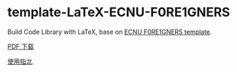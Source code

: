 # template-LaTeX-ECNU-F0RE1GNERS
Build Code Library with LaTeX,  base on [ECNU F0RE1GNERS template](https://github.com/F0RE1GNERS/template/tree/master).

[PDF 下载](https://github.com/XCPCIO/template-LaTeX-ECNU-F0RE1GNERS/raw/gh-pages/template.pdf)

[使用指北](https://www.xcpcio.com/code-library/open-source-code-library-list/#%E6%A8%A1%E7%89%88%E6%9E%84%E5%BB%BA-latex)
